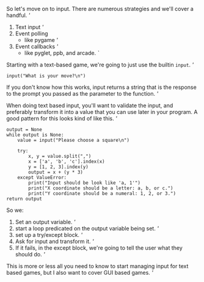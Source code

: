 So let's move on to input. There are numerous strategies and we'll cover a
handful. *'*

1. Text input *'*
2. Event polling
    * like pygame *'*
3. Event callbacks *'*
    * like pyglet, ppb, and arcade. *`*

Starting with a text-based game, we're going to just use the builtin `input`.
*'*

    input("What is your move?\n")

If you don't know how this works, input returns a string that is the response
to the prompt you passed as the parameter to the function. *'*

When doing text based input, you'll want to validate the input, and preferably
transform it into a value that you can use later in your program. A good pattern
for this looks kind of like this. *'*

    output = None
    while output is None:
        value = input("Please choose a square\n")

        try:
            x, y = value.split(",")
            x = ['a', 'b', 'c'].index(x)
            y = [1, 2, 3].index(y)
            output = x + (y * 3)
        except ValueError:
            print("Input should be look like 'a, 1'")
            print("X coordinate should be a letter: a, b, or c.")
            print("Y coordinate should be a numeral: 1, 2, or 3.")
    return output

So we:

1. Set an output variable. *'*
2. start a loop predicated on the output variable being set. *'*
3. set up a try/except block. *'*
4. Ask for input and transform it. *'*
5. If it fails, in the except block, we're going to tell the user what they
   should do. *'*

This is more or less all you need to know to start managing input for text
based games, but I also want to cover GUI based games. *'*
